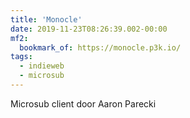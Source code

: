 ```yaml
---
title: 'Monocle'
date: 2019-11-23T08:26:39.002-00:00
mf2:
  bookmark_of: https://monocle.p3k.io/
tags:
  - indieweb
  - microsub
---
```

Microsub client door Aaron Parecki
